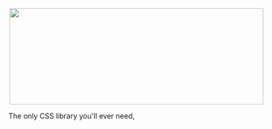 <html>
<body>
<p align="center">
  <img 
 width="500"
height="190"
src="https://firebasestorage.googleapis.com/v0/b/icebasecdn.appspot.com/o/20220910_145352_0000%20(1).png?alt=media&token=226de300-6cb6-4e19-a49a-14bea3e44770"

  >

</p>
The only CSS library you'll ever need,
 

   

   

